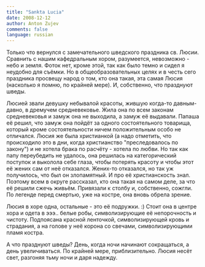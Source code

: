 ```yaml
---
title: "Sankta Lucia"
date: 2008-12-12
author: Anton Zujev
comments: false
language: russian
---
```


Только что вернулся с замечательного шведского праздника св. Люсии. Сравнить с нашим кафедральным хором, разумеется, невозможно - небо и земля. Фоток нет, кроме этой, так как было темно и сидел я неудобно для съёмки. Но в общеобразовательных целях и в честь сего праздника просвещу народ о том, кто она такая, эта самая Люсия (насколько я помню, по крайней мере). И, собственно, что празднуют шведы.

Люсией звали девушку небывалой красоты, жившую когда-то давным-давно, в дремучем средневековье. Жила она по всем законам средневековья и замуж она не выходила, а замуж её выдавали. Папаша её решил, что замуж она пойдёт за одного состоятельного товарища, который кроме состоятельности ничем положительным особо не отличался. Люсия же была христианкой (а надо отметить, что происходило это в дни, когда христианство "преследовалось по закону") и не хотела брака по расчёту - хотела по любви. Но так как папу переубедить не удалось, она решилась на категорический поступок и выколола себе глаза, чтобы потерять красоту и чтобы этот её жених сам от неё отказался. Жених-то отказался, но так уж получилось, что был он злопамятный. И про её христианскость знал. Поэтому всем в округе рассказал, кто она такая на самом деле, за что её решили сжечь живьём. Привязали к столбу и, собственно, сожгли. По легенде перед смертью, уже на костре, она вновь обрела зрение.

Люсия в хоре одна, остальные - это её подружки. :) Стоит она в центре хора и одета в эээ.. белые робы, символизирующие её непорочность и чистоту. Подпоясана красной ленточкой, символизирующей кровь и страдания, а на голове у неё корона со свечами, символизирующими пламя костра.

А что празднуют шведы? День, когда ночи начинают сокращаться, а день увеличиваться. По крайней мере, приблизительно. Люсия несёт свет, разгоняя тьму ночи и даря надежду.